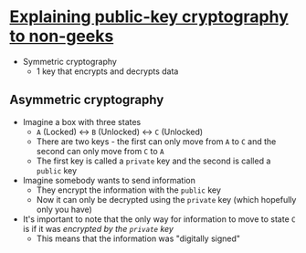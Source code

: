 # [Explaining public-key cryptography to non-geeks](https://medium.com/@vrypan/explaining-public-key-cryptography-to-non-geeks-f0994b3c2d5)

* Symmetric cryptography
  * 1 key that encrypts and decrypts data

## Asymmetric cryptography

* Imagine a box with three states
  * `A` (Locked) <-> `B` (Unlocked) <-> `C` (Unlocked)
  * There are two keys - the first can only move from `A` to `C` and the second can only move from `C` to `A`
  * The first key is called a `private` key and the second is called a `public` key
* Imagine somebody wants to send information
  * They encrypt the information with the `public` key
  * Now it can only be decrypted using the `private` key (which hopefully only you have)
* It's important to note that the only way for information to move to state `C` is if it was *encrypted by the `private` key*
  * This means that the information was "digitally signed"

